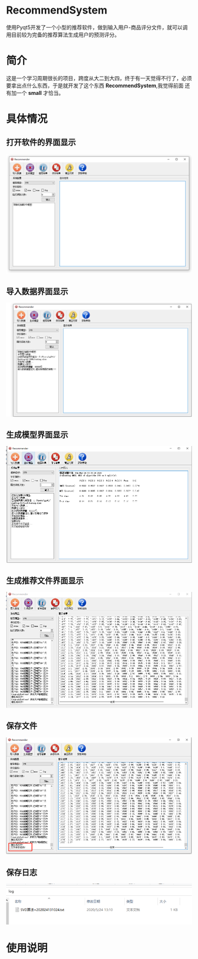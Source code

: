 # RecommendSystem
使用Pyqt5开发了一个小型的推荐软件，做到输入用户-商品评分文件，就可以调用目前较为完备的推荐算法生成用户的预测评分。

# 简介  
这是一个学习周期很长的项目，跨度从大二到大四，终于有一天觉得不行了，必须要拿出点什么东西，于是就开发了这个东西 **RecommendSystem**,我觉得前面 还有加一个 **small** 才恰当。

# 具体情况

## 打开软件的界面显示
![初始界面](./source/界面.png)

## 导入数据界面显示
![导入数据](./source/导入数据.png)

## 生成模型界面显示
![生成模型](./source/生成模型.png)

## 生成推荐文件界面显示
![推荐结果](./source/推荐结果.png)

## 保存文件
![保存文件](./source/保存文件.png)

## 保存日志
![保存日志](./source/保存日志.png)


# 使用说明



